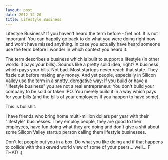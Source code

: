 ```yaml
---
layout: post
date: 2012-12-20
title: Lifestyle Business
---
```

Lifestyle Business? If you haven't heard the term before - fret not. It is not important. You can happily go back to do what you were doing right now and won't have missed anything. In case you actually have heard someone use the term before I wonder in which context you heard it.

The term describes a business which is built to support a lifestyle (in other words: it pays your bills). Sounds like a pretty solid idea, right? A business which pays your bills. Not bad. Most startups never reach that state. They fizzle out before making any money. And yet people, especially in Silicon Valley use the term in a snotty, derogative way: If you build or have a "lifestyle business" you are not a real entrepreneur. You don't build your company to be sold or taken IPO. You merely build it in a way which pays for your bills (and the bills of your employees if you happen to have some).

This is bullshit.

I have friends who bring home multi-million dollars per year with their "lifestyle" businesses. They employ people, they are good to their employees, have fun doing what they are doing and don't give a shit about some Silicon Valley startup person calling them lifestyle businesses.

Don't let people put you in a box. Do what you like doing and if that happens to collide with the skewed world view of some of your peers… well… F' THAT! :)